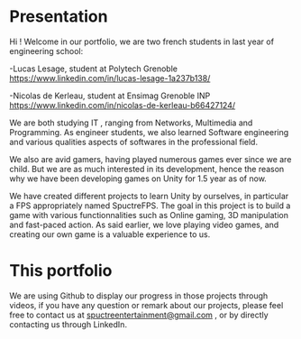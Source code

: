 # Presentation

Hi ! Welcome in our portfolio, we are two french students in last year of engineering school:

-Lucas Lesage, student at Polytech Grenoble
https://www.linkedin.com/in/lucas-lesage-1a237b138/

-Nicolas de Kerleau, student at Ensimag Grenoble INP
https://www.linkedin.com/in/nicolas-de-kerleau-b66427124/


We are both studying IT , ranging from Networks, Multimedia and Programming. As engineer students, we also learned Software engineering and various qualities aspects of softwares in the professional field.

We also are avid gamers, having played numerous games ever since we are child. But we are as much interested in its development, hence the reason why we have been developing games on Unity for 1.5 year as of now.

We have created different projects to learn Unity by ourselves, in particular a FPS appropriately named SpuctreFPS. The goal in this project is to build a game with various functionnalities such as Online gaming, 3D manipulation and fast-paced action. As said earlier, we love playing video games, and creating our own game is a valuable experience to us.

# This portfolio

We are using Github to display our progress in those projects through videos, if you have any question or remark about our projects, please feel free to contact us at spuctreentertainment@gmail.com , or by directly contacting us through LinkedIn.
